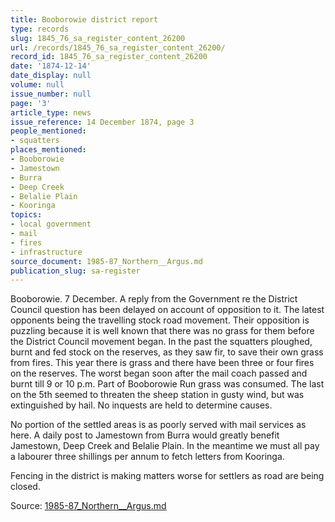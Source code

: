 ```yaml
---
title: Booborowie district report
type: records
slug: 1845_76_sa_register_content_26200
url: /records/1845_76_sa_register_content_26200/
record_id: 1845_76_sa_register_content_26200
date: '1874-12-14'
date_display: null
volume: null
issue_number: null
page: '3'
article_type: news
issue_reference: 14 December 1874, page 3
people_mentioned:
- squatters
places_mentioned:
- Booborowie
- Jamestown
- Burra
- Deep Creek
- Belalie Plain
- Kooringa
topics:
- local government
- mail
- fires
- infrastructure
source_document: 1985-87_Northern__Argus.md
publication_slug: sa-register
---
```


Booborowie.  7 December.  A reply from the Government re the District Council question has been delayed on account of opposition to it.  The latest opponents being the travelling stock road movement.  Their opposition is puzzling because it is well known that there was no grass for them before the District Council movement began.  In the past the squatters ploughed, burnt and fed stock on the reserves, as they saw fir, to save their own grass from fires.  This year there is grass and there have been three or four fires on the reserves.  The worst began soon after the mail coach passed and burnt till 9 or 10 p.m.  Part of Booborowie Run grass was consumed.  The last on the 5th seemed to threaten the sheep station in gusty wind, but was extinguished by hail.  No inquests are held to determine causes.

No portion of the settled areas is as poorly served with mail services as here.  A daily post to Jamestown from Burra would greatly benefit Jamestown, Deep Creek and Belalie Plain.  In the meantime we must all pay a labourer three shillings per annum to fetch letters from Kooringa.

Fencing in the district is making matters worse for settlers as road are being closed.

Source: [1985-87_Northern__Argus.md](/downloads/markdown/1985-87_Northern__Argus.md)

